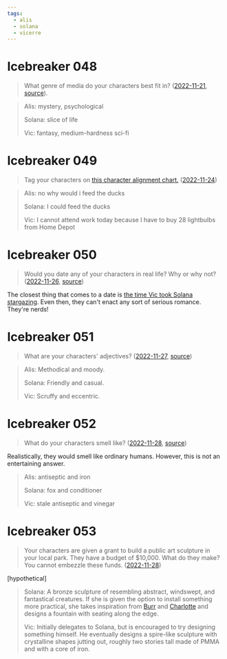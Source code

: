 ```yaml
---
tags:
  - alis
  - solana
  - vicerre
---
```


# Icebreaker 048

> What genre of media do your characters best fit in? ([2022-11-21](https://discord.com/channels/448538687983321098/1020875112045613217/1044219698427990096), [source](https://www.tumblr.com/ocprompts/701346544765517824/)).

> Alis: mystery, psychological
>
> Solana: slice of life
>
> Vic: fantasy, medium-hardness sci-fi

# Icebreaker 049

> Tag your characters on [this character alignment chart.](https://cdn.discordapp.com/attachments/1020875112045613217/1045484754373464174/RDT_20221124_1542488741336035103071199.jpg) ([2022-11-24](https://discord.com/channels/448538687983321098/1020875112045613217/1045484754243424308))

> Alis: no why would i feed the ducks
>
> Solana: I could feed the ducks
>
> Vic: I cannot attend work today because I have to buy 28 lightbulbs from Home Depot

# Icebreaker 050

> Would you date any of your characters in real life? Why or why not? ([2022-11-26](https://discord.com/channels/448538687983321098/1020875112045613217/1046166104831176725), [source](https://www.tumblr.com/creation-help/701205923440525312))

The closest thing that comes to a date is [the time Vic took Solana stargazing](https://vicerre.tumblr.com/post/700319346652790784/). Even then, they can't enact any sort of serious romance. They're nerds!

# Icebreaker 051

> What are your characters' adjectives? ([2022-11-27](https://discord.com/channels/448538687983321098/1020875112045613217/1046593444467978260), [source](https://twitter.com/KP11Studios/status/1595448533142106112))

> Alis: Methodical and moody.
>
> Solana: Friendly and casual.
>
> Vic: Scruffy and eccentric.

# Icebreaker 052

> What do your characters smell like? ([2022-11-28](https://discord.com/channels/448538687983321098/1020875112045613217/1046901451382853632), [source](https://twitter.com/cuttimecomic/status/1597340242817998849))

Realistically, they would smell like ordinary humans. However, this is not an entertaining answer.

> Alis: antiseptic and iron
>
> Solana: fox and conditioner
>
> Vic: stale antiseptic and vinegar

# Icebreaker 053

> Your characters are given a grant to build a public art sculpture in your local park. They have a budget of $10,000. What do they make? You cannot embezzle these funds. ([2022-11-28](https://discord.com/channels/448538687983321098/1020875112045613217/1046961694368354314))

[hypothetical]

> Solana: A bronze sculpture of resembling abstract, windswept, and fantastical creatures. If she is given the option to install something more practical, she takes inspiration from [Burr](https://www.tumblr.com/yuiotj/700374109344890880/) and [Charlotte](...) and designs a fountain with seating along the edge.
>
> Vic: Initially delegates to Solana, but is encouraged to try designing something himself. He eventually designs a spire-like sculpture with crystalline shapes jutting out, roughly two stories tall made of PMMA and with a core of iron.
